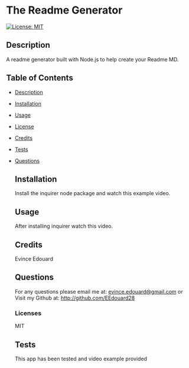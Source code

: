 # The Readme Generator
  [![License: MIT](https://img.shields.io/badge/License-MIT-yellow.svg)](https://opensource.org/licenses/MIT)
  ## Description
  A readme generator built with Node.js to help create your Readme MD.

## Table of Contents
- [Description](#description)
- [Installation](#installation)
- [Usage](#usage)
- [License](#license)
- [Credits](#credits)
- [Tests](#tests)
- [Questions](#questions)

  ## Installation
  Install the inquirer node package and watch this example video.

  ## Usage
  After installing inquirer watch this video.

  ## Credits
  Evince Edouard

  ## Questions
  For any questions please email me at: evince.edouard@gmail.com
  or Visit my Github at: http://github.com/EEdouard28

  ### Licenses
  MIT

  ## Tests
  This app has been tested and video example provided

